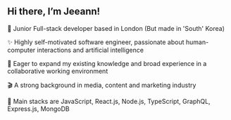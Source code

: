 ## Hi there, I’m Jeeann!

🌱 Junior Full-stack developer based in London (But made in 'South' Korea)

✨ Highly self-motivated software engineer, passionate about human-computer interactions and artificial intelligence

🦕 Eager to expand my existing knowledge and broad experience in a collaborative working environment

🎬 A strong background in media, content and marketing industry

🤖 Main stacks are JavaScript, React.js, Node.js, TypeScript, GraphQL, Express.js, MongoDB



